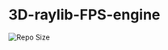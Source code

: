 # 3D-raylib-FPS-engine

![Repo Size](https://img.shields.io/github/repo-size/Yubbbey/3D-raylib-FPS-engine?label=Repo%20Size&color=blue)

